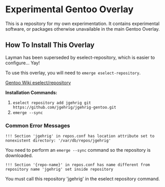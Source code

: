 # Experimental Gentoo Overlay
This is a repository for my own experimentation. It contains experimental software, or packages otherwise unavailable in the main Gentoo Overlay.

## How To Install This Overlay
Layman has been superseded by eselect-repository, which is easier to configure... Yay!

To use this overlay, you will need to `emerge eselect-repository`.

[Gentoo Wiki eselect/repository](https://wiki.gentoo.org/wiki/Eselect/Repository)

**Installation Commands:**  
1. `eselect repository add jgehrig git https://github.com/jgehrig/jgehrig-gentoo.git`
2. `emerge --sync`

### Common Error Messages
`!!! Section 'jgehrig' in repos.conf has location attribute set to nonexistent directory: '/var/db/repos/jgehrig'`

You need to perform an `emerge --sync` command so the repository is downloaded.

`!!! Section '{repo-name}' in repos.conf has name different from repository name 'jgehrig' set inside repository`

You must call this repository 'jgehrig' in the eselect repository command.
